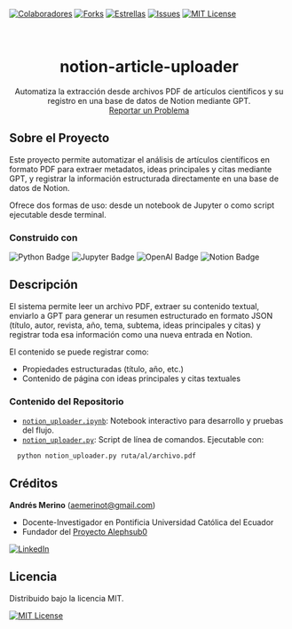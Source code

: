 <!-- Encabezado -->
[![Colaboradores][contributors-shield]][contributors-url]
[![Forks][forks-shield]][forks-url]
[![Estrellas][stars-shield]][stars-url]
[![Issues][issues-shield]][issues-url]
[![MIT License][license-shield]][license-url]

<!-- Título -->
<br />
<div align="center">

<h1 align="center">notion-article-uploader</h1>
  <p align="center">
    Automatiza la extracción desde archivos PDF de artículos científicos y su registro en una base de datos de Notion mediante GPT.
    <br />
    <a href="https://github.com/andres-merino/notion-article-uploader/issues">Reportar un Problema</a>
  </p>
</div>

<!-- Cuerpo -->
## Sobre el Proyecto

Este proyecto permite automatizar el análisis de artículos científicos en formato PDF para extraer metadatos, ideas principales y citas mediante GPT, y registrar la información estructurada directamente en una base de datos de Notion. 

Ofrece dos formas de uso: desde un notebook de Jupyter o como script ejecutable desde terminal.

### Construido con

![Python Badge](https://img.shields.io/badge/Python-3776AB?logo=python&logoColor=fff&style=for-the-badge) 
![Jupyter Badge](https://img.shields.io/badge/Jupyter-F37626?logo=jupyter&logoColor=fff&style=for-the-badge)
![OpenAI Badge](https://img.shields.io/badge/OpenAI-412991?logo=openai&logoColor=fff&style=for-the-badge) 
![Notion Badge](https://img.shields.io/badge/Notion-000000?logo=notion&logoColor=fff&style=for-the-badge)

## Descripción

El sistema permite leer un archivo PDF, extraer su contenido textual, enviarlo a GPT para generar un resumen estructurado en formato JSON (título, autor, revista, año, tema, subtema, ideas principales y citas) y registrar toda esa información como una nueva entrada en Notion. 

El contenido se puede registrar como:
- Propiedades estructuradas (título, año, etc.)
- Contenido de página con ideas principales y citas textuales

### Contenido del Repositorio

- [`notion_uploader.ipynb`](/notion_uploader.ipynb): Notebook interactivo para desarrollo y pruebas del flujo.
- [`notion_uploader.py`](/notion_uploader.py): Script de línea de comandos. Ejecutable con:  
```bash
  python notion_uploader.py ruta/al/archivo.pdf
```

## Créditos

**Andrés Merino** ([aemerinot@gmail.com](mailto:aemerinot@gmail.com))

* Docente-Investigador en Pontificia Universidad Católica del Ecuador
* Fundador del [Proyecto Alephsub0](https://www.alephsub0.org/about/)

[![LinkedIn][linkedin-shield]][linkedin-url-aemt]

## Licencia

Distribuido bajo la licencia MIT.

[![MIT License][license-shield]][license-url]

<!-- MARKDOWN LINKS & IMAGES -->

[contributors-shield]: https://img.shields.io/github/contributors/andres-merino/notion-article-uploader.svg?style=for-the-badge
[contributors-url]: https://github.com/andres-merino/notion-article-uploader/graphs/contributors
[forks-shield]: https://img.shields.io/github/forks/andres-merino/notion-article-uploader.svg?style=for-the-badge
[forks-url]: https://github.com/andres-merino/notion-article-uploader/forks
[stars-shield]: https://img.shields.io/github/stars/andres-merino/notion-article-uploader?style=for-the-badge
[stars-url]: https://github.com/andres-merino/notion-article-uploader/stargazers
[issues-shield]: https://img.shields.io/github/issues/andres-merino/notion-article-uploader.svg?style=for-the-badge
[issues-url]: https://github.com/andres-merino/notion-article-uploader/issues
[license-shield]: https://img.shields.io/github/license/andres-merino/notion-article-uploader.svg?style=for-the-badge
[license-url]: https://es.wikipedia.org/wiki/Licencia_MIT
[linkedin-shield]: https://img.shields.io/badge/linkedin-%230077B5.svg?style=for-the-badge&logo=linkedin&logoColor=white
[linkedin-url-aemt]: https://www.linkedin.com/in/andrés-merino-010a9b12b/
